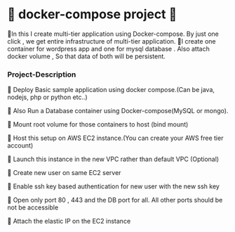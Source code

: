 # 🔰 docker-compose project 🔰

📌In this I create multi-tier application using Docker-compose. By just one click , we get entire infrastructure of multi-tier application.
📌I create one container for wordpress app and one for mysql database . Also attach docker volume , So that data of both will be persistent. 

### Project-Description

🔆 Deploy Basic sample application using docker compose.(Can be java, nodejs, php or python etc..)

🔆 Also Run a Database container using Docker-compose(MySQL or mongo).

🔆 Mount root volume for those containers to host (bind mount)

🔆 Host this setup on AWS EC2 instance.(You can create your AWS free tier account)

🔆 Launch this instance in the new VPC rather than default VPC (Optional)

🔆 Create new user on same EC2 server

🔆 Enable ssh key based authentication for new user with the new ssh key

🔆 Open only port 80 , 443 and the DB port for all. All other ports should be not be accessible

🔆 Attach the elastic IP on the EC2 instance



